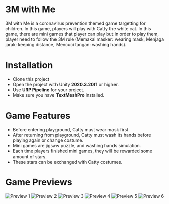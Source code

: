 # 3M with Me
3M with Me is a coronavirus prevention themed game targetting for children. In this game, players will play with Catty the white cat. In this game, there are mini games 
that player can play but in order to play them, player need to follow the 3M rule (Memakai masker: wearing mask, 
Menjaga jarak: keeping distance, Mencuci tangan: washing hands).
# Installation
* Clone this project
* Open the project with Unity **2020.3.20f1** or higher.
* Use **URP Pipeline** for your project.
* Make sure you have **TextMeshPro** installed.
# Game Features
* Before entering playground, Catty must wear mask first.
* After returning from playground, Catty must wash its hands before playing again or change costume.
* Mini games are jigsaw puzzle, and washing hands simulation.
* Each time players finished mini games, they will be rewarded some amount of stars.
* These stars can be exchanged with Catty costumes.
# Game Previews
![Preview 1](https://github.com/NauvalNC/3M-with-Me/blob/main/_docs/preview_1.PNG)
![Preview 2](https://github.com/NauvalNC/3M-with-Me/blob/main/_docs/preview_5.PNG)
![Preview 3](https://github.com/NauvalNC/3M-with-Me/blob/main/_docs/preview_6.PNG)
![Preview 4](https://github.com/NauvalNC/3M-with-Me/blob/main/_docs/preview_2.PNG)
![Preview 5](https://github.com/NauvalNC/3M-with-Me/blob/main/_docs/preview_3.PNG)
![Preview 6](https://github.com/NauvalNC/3M-with-Me/blob/main/_docs/preview_4.PNG)
